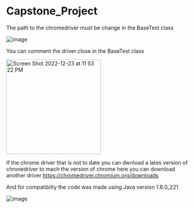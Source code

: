 # Capstone_Project

The path to the chromedriver must be change in the BaseTest class

![image](https://user-images.githubusercontent.com/79233498/209426566-f82418a4-4e12-4833-b69f-129479fdc36e.png)

You can comment the driver.close in the BaseTest class

<img width="252" alt="Screen Shot 2022-12-23 at 11 53 22 PM" src="https://user-images.githubusercontent.com/79233498/209426644-29162c3b-d51c-4214-9b27-f8f32f92822f.png">

If the chrome driver that is not to date you can dwnload a lates version of chronedriver to mach the version of chrome here you can download another driver https://chromedriver.chromium.org/downloads

And for compatibilty the code was made using Java version 1.8.0_221

![image](https://user-images.githubusercontent.com/79233498/209426694-ce439e7c-7629-4007-a616-e00cb9ad3915.png)

